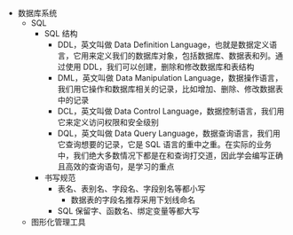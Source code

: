 
- 数据库系统
  - SQL 
    - SQL 结构
      - DDL，英文叫做 Data Definition Language，也就是数据定义语言，它用来定义我们的数据库对象，包括数据库、数据表和列。通过使用 DDL，我们可以创建，删除和修改数据库和表结构
      - DML，英文叫做 Data Manipulation Language，数据操作语言，我们用它操作和数据库相关的记录，比如增加、删除、修改数据表中的记录
      - DCL，英文叫做 Data Control Language，数据控制语言，我们用它来定义访问权限和安全级别
      - DQL，英文叫做 Data Query Language，数据查询语言，我们用它查询想要的记录，它是 SQL 语言的重中之重。在实际的业务中，我们绝大多数情况下都是在和查询打交道，因此学会编写正确且高效的查询语句，是学习的重点
    - 书写规范
      - 表名、表别名、字段名、字段别名等都小写
        - 数据表的字段名推荐采用下划线命名
      - SQL 保留字、函数名、绑定变量等都大写
  - 图形化管理工具